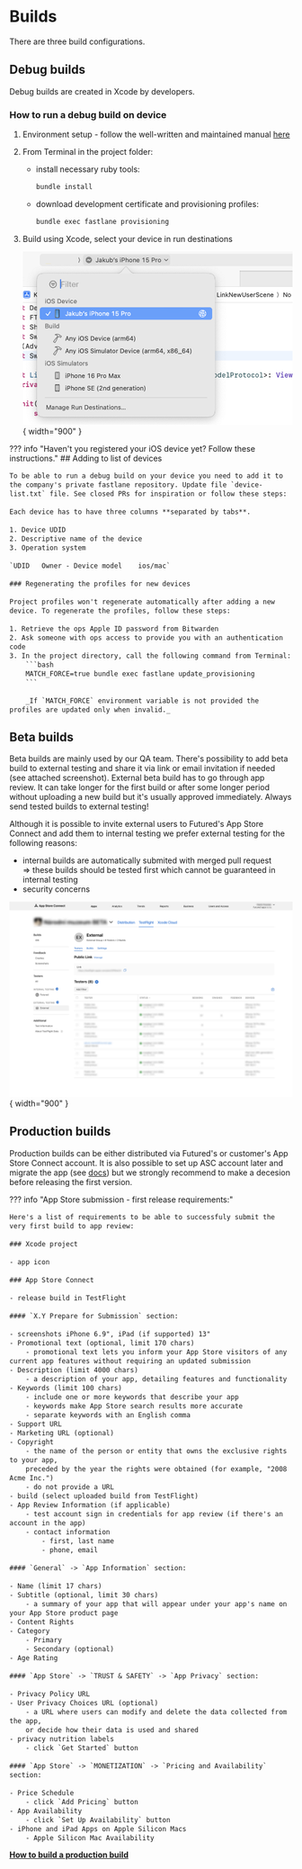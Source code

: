 # Builds

There are three build configurations.
    
## Debug builds

Debug builds are created in Xcode by developers.

### How to run a debug build on device

1. Environment setup - follow the well-written and maintained manual [here](https://www.moncefbelyamani.com/how-to-install-xcode-homebrew-git-rvm-ruby-on-mac/)

2. From Terminal in the project folder:

    - install necessary ruby tools:
        ```bash
        bundle install
        ```

    - download development certificate and provisioning profiles:
        ```bash
        bundle exec fastlane provisioning
        ```

3. Build using Xcode, select your device in run destinations

    ![Step 1](Resources/ios_builds_1.png){ width="900" }

??? info "Haven't you registered your iOS device yet? Follow these instructions."
    ## Adding to list of devices
    
    To be able to run a debug build on your device you need to add it to the company's private fastlane repository. Update file `device-list.txt` file. See closed PRs for inspiration or follow these steps:

    Each device has to have three columns **separated by tabs**.

    1. Device UDID
    2. Descriptive name of the device
    3. Operation system

    `UDID	Owner - Device model	ios/mac`

    ### Regenerating the profiles for new devices

    Project profiles won't regenerate automatically after adding a new device. To regenerate the profiles, follow these steps:

    1. Retrieve the ops Apple ID password from Bitwarden
    2. Ask someone with ops access to provide you with an authentication code
    3. In the project directory, call the following command from Terminal:
        ```bash
        MATCH_FORCE=true bundle exec fastlane update_provisioning
        ```

        _If `MATCH_FORCE` environment variable is not provided the profiles are updated only when invalid._

## Beta builds

Beta builds are mainly used by our QA team. There's possibility to add beta build to external testing and share it via link or email invitation if needed (see attached screenshot). External beta build has to go through app review. It can take longer for the first build or after some longer period without uploading a new build but it's usually approved immediately. Always send tested builds to external testing!

Although it is possible to invite external users to Futured's App Store Connect and add them to internal testing we prefer external testing for the following reasons:

- internal builds are automatically submited with merged pull request => these builds should be tested first which cannot be guaranteed in internal testing
- security concerns

![Step 2](Resources/ios_builds_2.png){ width="900" }

## Production builds

Production builds can be either distributed via Futured's or customer's App Store Connect account. It is also possible to set up ASC account later and migrate the app (see [docs](https://developer.apple.com/help/app-store-connect/transfer-an-app/overview-of-app-transfer/)) but we strongly recommend to make a decesion before releasing the first version.

??? info "App Store submission - first release requirements:"

    Here's a list of requirements to be able to successfuly submit the very first build to app review:
    
    ### Xcode project

    - app icon
    
    ### App Store Connect
    
    - release build in TestFlight
    
    #### `X.Y Prepare for Submission` section:
    
    - screenshots iPhone 6.9", iPad (if supported) 13"
    - Promotional text (optional, limit 170 chars)
        - promotional text lets you inform your App Store visitors of any current app features without requiring an updated submission
    - Description (limit 4000 chars)
        - a description of your app, detailing features and functionality
    - Keywords (limit 100 chars)
        - include one or more keywords that describe your app
        - keywords make App Store search results more accurate
        - separate keywords with an English comma
    - Support URL
    - Marketing URL (optional)
    - Copyright
        - the name of the person or entity that owns the exclusive rights to your app, 
        preceded by the year the rights were obtained (for example, "2008 Acme Inc.")
        - do not provide a URL
    - build (select uploaded build from TestFlight)
    - App Review Information (if applicable)
        - test account sign in credentials for app review (if there's an account in the app)
        - contact information
            - first, last name
            - phone, email
    
    #### `General` -> `App Information` section:
    
    - Name (limit 17 chars)
    - Subtitle (optional, limit 30 chars)
        - a summary of your app that will appear under your app's name on your App Store product page
    - Content Rights
    - Category
        - Primary
        - Secondary (optional)
    - Age Rating
    
    #### `App Store` -> `TRUST & SAFETY` -> `App Privacy` section:
    
    - Privacy Policy URL
    - User Privacy Choices URL (optional)
        - a URL where users can modify and delete the data collected from the app, 
        or decide how their data is used and shared
    - privacy nutrition labels
        - click `Get Started` button
        
    #### `App Store` -> `MONETIZATION` -> `Pricing and Availability` section:
    
    - Price Schedule
        - click `Add Pricing` button
    - App Availability
        - click `Set Up Availability` button
    - iPhone and iPad Apps on Apple Silicon Macs
        - Apple Silicon Mac Availability

[**How to build a production build**](ios_release.md/#source-control-steps-to-release)
